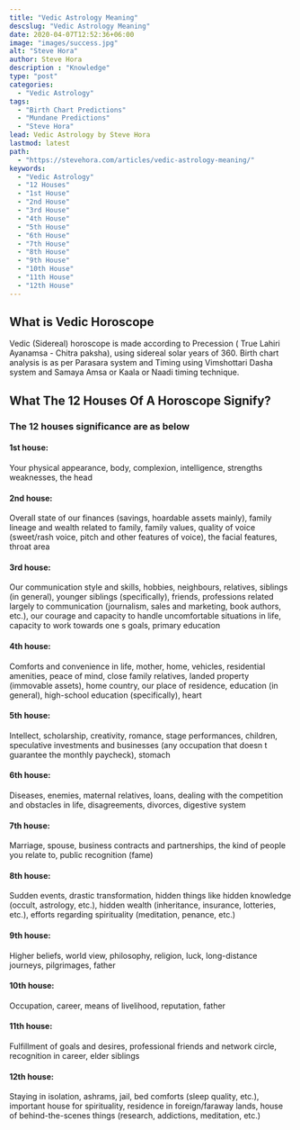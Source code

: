 ```yaml
---
title: "Vedic Astrology Meaning"
descslug: "Vedic Astrology Meaning"
date: 2020-04-07T12:52:36+06:00
image: "images/success.jpg"
alt: "Steve Hora"
author: Steve Hora
description : "Knowledge"
type: "post"
categories: 
  - "Vedic Astrology"
tags:
  - "Birth Chart Predictions"
  - "Mundane Predictions"
  - "Steve Hora"
lead: Vedic Astrology by Steve Hora
lastmod: latest 
path:
  - "https://stevehora.com/articles/vedic-astrology-meaning/"
keywords:
  - "Vedic Astrology"
  - "12 Houses"
  - "1st House"
  - "2nd House"
  - "3rd House"
  - "4th House"
  - "5th House"
  - "6th House"
  - "7th House"
  - "8th House"
  - "9th House"
  - "10th House"
  - "11th House"
  - "12th House"
---
```


## What is Vedic Horoscope

Vedic (Sidereal) horoscope is made according to Precession ( True Lahiri Ayanamsa - Chitra paksha), using sidereal solar years of 360.
Birth chart analysis is as per Parasara system and Timing using Vimshottari Dasha system and Samaya Amsa or Kaala or Naadi timing technique.

## What The 12 Houses Of A Horoscope Signify?

### The 12 houses significance are as below

#### 1st house:
Your physical appearance, body, complexion, intelligence, strengths  weaknesses, the head

#### 2nd house:
Overall state of our finances (savings, hoardable assets mainly), family lineage and wealth related to family, family values, quality of voice (sweet/rash voice, pitch and other features of voice), the facial features, throat area

#### 3rd house:
Our communication style and skills, hobbies, neighbours, relatives, siblings (in general), younger siblings (specifically), friends, professions related largely to communication (journalism, sales and marketing, book authors, etc.), our courage and capacity to handle uncomfortable situations in life, capacity to work towards one s goals, primary education

#### 4th house:
Comforts and convenience in life, mother, home, vehicles, residential amenities, peace of mind, close family relatives, landed property (immovable assets), home country, our place of residence, education (in general), high-school education (specifically), heart

#### 5th house:
Intellect, scholarship, creativity, romance, stage performances, children, speculative investments and businesses (any occupation that doesn t guarantee the monthly paycheck), stomach

#### 6th house:
Diseases, enemies, maternal relatives, loans, dealing with the competition and obstacles in life, disagreements, divorces, digestive system

#### 7th house:
Marriage, spouse, business contracts and partnerships, the kind of people you relate to, public recognition (fame)

#### 8th house:
Sudden events, drastic transformation, hidden things like hidden knowledge (occult, astrology, etc.), hidden wealth (inheritance, insurance, lotteries, etc.), efforts regarding spirituality (meditation, penance, etc.)

#### 9th house:
Higher beliefs, world view, philosophy, religion, luck, long-distance journeys, pilgrimages, father

#### 10th house:
Occupation, career, means of livelihood, reputation, father

#### 11th house:
Fulfillment of goals and desires, professional friends and network circle, recognition in career, elder siblings

#### 12th house:
Staying in isolation, ashrams, jail, bed comforts (sleep quality, etc.), important house for spirituality, residence in foreign/faraway lands, house of behind-the-scenes things (research, addictions, meditation, etc.)
